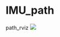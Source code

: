 # IMU_path
path_rviz
![](https://user-images.githubusercontent.com/52686877/88525934-d9899680-d02d-11ea-9121-33a4234beebe.png)
